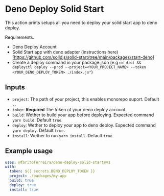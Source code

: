# Deno Deploy Solid Start

This action prints setups all you need to deploy your solid start app to deno deploy.

Requirements:
- Deno Deploy Account
- Solid Start app with deno adapter (instructions here)[https://github.com/solidjs/solid-start/tree/main/packages/start-deno]
- Create a deploy command in your package.json (e.g `cd dist && deployctl deploy --prod --project=<YOUR_PROJECT_NAME> --token <YOUR_DENO_DEPLOY_TOKEN> ./index.js"`)


## Inputs
 - `project`: The path of your project, this enables monorepo suport. Default `.`.
 - `token`: **Required** The token of your deno deploy account.
 - `build`: Wether to build your app before deploying. Expected command `yarn build`. Default `true`.
 - `deploy`: Wether to deploy your app to deno deploy. Expected command `yarn deploy`. Default `true`.
 - `install`: Wether to run `yarn install`. Default `true`.

## Example usage
```yaml
uses: @fbritoferreira/deno-deploy-solid-start@v1
with:
  token: ${{ secrets.DENO_DEPLOY_TOKEN }}
  project: ./packages/my-app
  build: true
  deploy: true
  install: true
```
